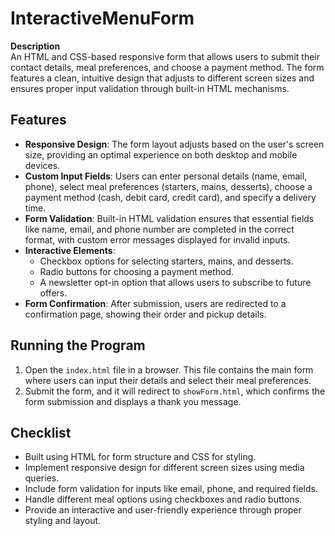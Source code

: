 # **InteractiveMenuForm**

**Description**  
An HTML and CSS-based responsive form that allows users to submit their contact details, meal preferences, and choose a payment method. The form features a clean, intuitive design that adjusts to different screen sizes and ensures proper input validation through built-in HTML mechanisms.

## **Features**

- **Responsive Design**: The form layout adjusts based on the user's screen size, providing an optimal experience on both desktop and mobile devices.
- **Custom Input Fields**: Users can enter personal details (name, email, phone), select meal preferences (starters, mains, desserts), choose a payment method (cash, debit card, credit card), and specify a delivery time.
- **Form Validation**: Built-in HTML validation ensures that essential fields like name, email, and phone number are completed in the correct format, with custom error messages displayed for invalid inputs.
- **Interactive Elements**: 
  - Checkbox options for selecting starters, mains, and desserts.
  - Radio buttons for choosing a payment method.
  - A newsletter opt-in option that allows users to subscribe to future offers.
- **Form Confirmation**: After submission, users are redirected to a confirmation page, showing their order and pickup details.

## **Running the Program**

1. Open the `index.html` file in a browser. This file contains the main form where users can input their details and select their meal preferences.
2. Submit the form, and it will redirect to `showForm.html`, which confirms the form submission and displays a thank you message.

## **Checklist**

- Built using HTML for form structure and CSS for styling.
- Implement responsive design for different screen sizes using media queries.
- Include form validation for inputs like email, phone, and required fields.
- Handle different meal options using checkboxes and radio buttons.
- Provide an interactive and user-friendly experience through proper styling and layout.
